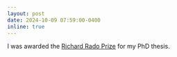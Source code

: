 ```yaml
---
layout: post
date: 2024-10-09 07:59:00-0400
inline: true 
---
```


I was awarded the [Richard Rado Prize](https://www.mathematik.de/dmv-blog/5128-richard-radio-preis-des-jahres-2024-für-bento-natura) for my PhD thesis.
